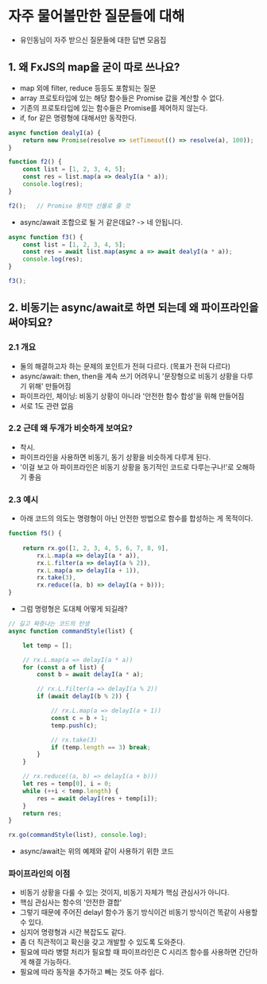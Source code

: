 # 자주 물어볼만한 질문들에 대해
- 유인동님이 자주 받으신 질문들에 대한 답변 모음집

## 1. 왜 FxJS의 map을 굳이 따로 쓰나요?
- map 외에 filter, reduce 등등도 포함되는 질문
- array 프로토타입에 있는 해당 함수들은 Promise 값을 계산할 수 없다.
- 기존의 프로토타입에 있는 함수들은 Promise를 제어하지 않는다.
- if, for 같은 명령형에 대해서만 동작한다.
```js
async function dealyI(a) {
    return new Promise(resolve => setTimeout(() => resolve(a), 100));
}

function f2() {
    const list = [1, 2, 3, 4, 5];
    const res = list.map(a => dealyI(a * a));
    console.log(res);
}

f2();   // Promise 뭉치만 선물로 줄 것
```

- async/await 조합으로 될 거 같은데요? -> 네 안됩니다.
```js
async function f3() {
    const list = [1, 2, 3, 4, 5];
    const res = await list.map(async a => await dealyI(a * a));
    console.log(res);
}

f3();
```

## 2. 비동기는 async/await로 하면 되는데 왜 파이프라인을 써야되요?
### 2.1 개요
- 둘의 해결하고자 하는 문제의 포인트가 전혀 다르다. (목표가 전혀 다르다)
- async/await: then, then을 계속 쓰기 어려우니 '문장형으로 비동기 상황을 다루기 위해' 만들어짐
- 파이프라인, 체이닝: 비동기 상황이 아니라 '안전한 함수 합성'을 위해 만들어짐
- 서로 1도 관련 없음

### 2.2 근데 왜 두개가 비슷하게 보여요?
- 착시.
- 파이프라인을 사용하면 비동기, 동기 상황을 비슷하게 다루게 된다.
- '이걸 보고 아 파이프라인은 비동기 상황을 동기적인 코드로 다루는구나!'로 오해하기 좋음


### 2.3 예시
- 아래 코드의 의도는 명령형이 아닌 안전한 방법으로 함수를 합성하는 게 목적이다.
```js
function f5() {
    
    return rx.go([1, 2, 3, 4, 5, 6, 7, 8, 9],
        rx.L.map(a => delayI(a * a)),
        rx.L.filter(a => delayI(a % 2)),
        rx.L.map(a => delayI(a + 1)),
        rx.take(3),
        rx.reduce((a, b) => delayI(a + b)));
}
```

- 그럼 명령형은 도대체 어떻게 되길래?
```js
// 길고 짜증나는 코드의 탄생
async function commandStyle(list) {

    let temp = [];

    // rx.L.map(a => delayI(a * a))
    for (const a of list) {
        const b = await delayI(a * a);

        // rx.L.filter(a => delayI(a % 2))
        if (await delayI(b % 2)) {

            // rx.L.map(a => delayI(a + 1))
            const c = b + 1;
            temp.push(c);

            // rx.take(3)
            if (temp.length == 3) break;
        }
    }

    // rx.reduce((a, b) => delayI(a + b)))
    let res = temp[0], i = 0;
    while (++i < temp.length) {
        res = await delayI(res + temp[i]);
    }
    return res;
}

rx.go(commandStyle(list), console.log);
```

- async/await는 위의 예제와 같이 사용하기 위한 코드

### 파이프라인의 이점
- 비동기 상황을 다룰 수 있는 것이지, 비동기 자체가 핵심 관심사가 아니다.
- 핵심 관심사는 함수의 '안전한 결합'
- 그렇기 때문에 주어진 delayI 함수가 동기 방식이건 비동기 방식이건 똑같이 사용할 수 있다.
- 심지어 명령형과 시간 복잡도도 같다.
- 좀 더 직관적이고 확신을 갖고 개발할 수 있도록 도와준다.
- 필요에 따라 병렬 처리가 필요할 때 파이프라인은 C 시리즈 함수를 사용하면 간단하게 해결 가능하다.
- 필요에 따라 동작을 추가하고 빼는 것도 아주 쉽다.
